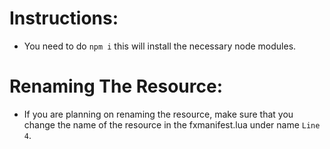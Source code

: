 # Instructions:
- You need to do `npm i` this will install the necessary node modules.

# Renaming The Resource:
- If you are planning on renaming the resource, make sure that you change the name of the resource in the fxmanifest.lua under name `Line 4`.
